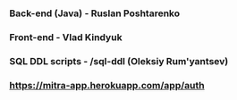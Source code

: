 ### Back-end (Java) - Ruslan Poshtarenko
### Front-end - Vlad Kindyuk
### SQL DDL scripts - /sql-ddl (Oleksiy Rum'yantsev)

### https://mitra-app.herokuapp.com/app/auth
